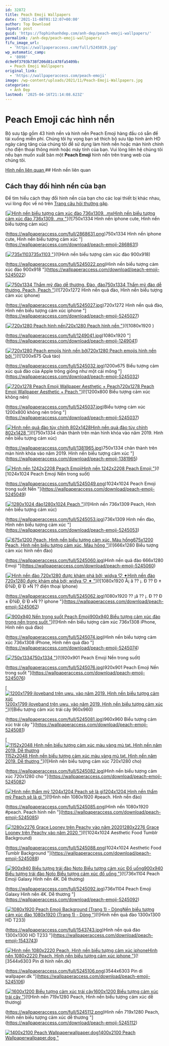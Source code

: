 ```yaml
---
id: 32872
title: Peach Emoji Wallpapers
date: '2021-11-08T01:12:07+00:00'
author: Top Download
layout: post
guid: 'https://Tophinhanhdep.com/anh-dep/peach-emoji-wallpapers/'
permalink: /anh-dep/peach-emoji-wallpapers/
fifu_image_url:
  - 'https://wallpaperaccess.com/full/5245019.jpg'
wp_automatic_camp:
  - '8098'
dc9e9f3793b738f206d81c478fa5409b:
  - Peach Emoji Wallpapers
original_link:
  - 'https://wallpaperaccess.com/peach-emoji'
image: /wp-content/uploads/2021/11/Peach-Emoji-Wallpapers.jpg
categories:
  - Ảnh Đẹp
lastmod: '2025-04-16T21:14:08.623Z'
---
```

# Peach Emoji các hình nền

Bộ sưu tập gồm 43 hình nền và hình nền Peach Emoji hàng đầu có sẵn để tải xuống miễn phí. Chúng tôi hy vọng bạn sẽ thích bộ sưu tập hình ảnh HD ngày càng tăng của chúng tôi để sử dụng làm hình nền hoặc màn hình chính cho điện thoại thông minh hoặc máy tính của bạn. Vui lòng liên hệ chúng tôi nếu bạn muốn xuất bản một **Peach Emoji** hình nền trên trang web của chúng tôi.

[Hình nền liên quan ](#related) ## Hình nền liên quan

## Cách thay đổi hình nền của bạn

Để tìm hiểu cách thay đổi hình nền của bạn cho các loại thiết bị khác nhau, vui lòng đọc về nó trên [Trang câu hỏi thường gặp](https://tophinhanhdep.com/faq/).

  
[[![Hình nền biểu tượng cảm xúc đào 736x1309.  .mx](https://wallpaperaccess.com/full/5245019.jpg)Hình nền biểu tượng cảm xúc đào 736x1309. .mx "](https://wallpaperaccess.com/download/peach-emoji-5245019)](![750x1334 Hình nền iphone cute, Hình nền biểu tượng cảm xúc)

(https://wallpaperaccess.com/full/2868631.png)750x1334 Hình nền iphone cute, Hình nền biểu tượng cảm xúc "](https://wallpaperaccess.com/download/peach-emoji-2868631)

[[![735x1103 ](https://wallpaperaccess.com/full/5245021.jpg)735x1103 "](https://wallpaperaccess.com/download/peach-emoji-5245021)](![Hình nền biểu tượng cảm xúc đào 900x918)

(https://wallpaperaccess.com/full/5245022.png)Hình nền biểu tượng cảm xúc đào 900x918 "](https://wallpaperaccess.com/download/peach-emoji-5245022)

[[![750x1334 Thẩm mỹ đào dễ thương.  Đào, đào](https://wallpaperaccess.com/full/4307161.jpg)750x1334 Thẩm mỹ đào dễ thương. Peach, Peach "](https://wallpaperaccess.com/download/peach-emoji-4307161)](![720x1272 Hình nền quả đào, Hình nền biểu tượng cảm xúc iphone)

(https://wallpaperaccess.com/full/5245027.jpg)720x1272 Hình nền quả đào, Hình nền biểu tượng cảm xúc iphone "](https://wallpaperaccess.com/download/peach-emoji-5245027)

[[![720x1280 Peach hình nền](https://wallpaperaccess.com/full/5245029.jpg)720x1280 Peach hình nền "](https://wallpaperaccess.com/download/peach-emoji-5245029)](![1080x1920 )

(https://wallpaperaccess.com/full/1249041.jpg)1080x1920 "](https://wallpaperaccess.com/download/peach-emoji-1249041)

[[![720x1280 Peach emojis hình nền bởi](https://wallpaperaccess.com/full/5076004.jpg)720x1280 Peach emojis hình nền bởi "](https://wallpaperaccess.com/download/peach-emoji-5076004)](![1200x675 Quả táo)

(https://wallpaperaccess.com/full/5245032.jpg)1200x675 Biểu tượng cảm xúc quả đào của Apple trông giống như một cái mông "](https://wallpaperaccess.com/download/peach-emoji-5245032)

[[![720x1278 Peach Emoji Wallpaper Aesthetic + Peach](https://wallpaperaccess.com/full/5245035.jpg)720x1278 Peach Emoji Wallpaper Aesthetic + Peach "](https://wallpaperaccess.com/download/peach-emoji-5245035)](![1200x800 Biểu tượng cảm xúc không nên)

(https://wallpaperaccess.com/full/5245037.jpg)Biểu tượng cảm xúc 1200x800 không nên trông "](https://wallpaperaccess.com/download/peach-emoji-5245037)

[[![Hình nền quả đào tùy chỉnh 802x1428](https://wallpaperaccess.com/full/5245039.png)Hình nền quả đào tùy chỉnh 802x1428 "](https://wallpaperaccess.com/download/peach-emoji-5245039)](![750x1334 chân thành trên màn hình khóa vào năm 2019. Hình nền biểu tượng cảm xúc)

(https://wallpaperaccess.com/full/1381965.jpg)750x1334 chân thành trên màn hình khóa vào năm 2019. Hình nền biểu tượng cảm xúc "](https://wallpaperaccess.com/download/peach-emoji-1381965)

[[![Hình nền 1242x2208 Peach Emoji](https://wallpaperaccess.com/full/5245042.jpg)Hình nền 1242x2208 Peach Emoji "](https://wallpaperaccess.com/download/peach-emoji-5245042)](![1024x1024 Peach Emoji Nền trong suốt)

(https://wallpaperaccess.com/full/5245049.png)1024x1024 Peach Emoji trong suốt Nền "](https://wallpaperaccess.com/download/peach-emoji-5245049)

[[![1280x1024 đào](https://wallpaperaccess.com/full/1436771.jpg)1280x1024 Peach "](https://wallpaperaccess.com/download/peach-emoji-1436771)](![Hình nền 736x1309 Peach, Hình nền biểu tượng cảm xúc)

(https://wallpaperaccess.com/full/5245053.jpg)736x1309 Hình nền đào, Hình nền biểu tượng cảm xúc "](https://wallpaperaccess.com/download/peach-emoji-5245053)

[[![675x1200 Peach, Hình nền biểu tượng cảm xúc, Màu hồng](https://wallpaperaccess.com/full/5245055.jpg)675x1200 Peach, Hình nền biểu tượng cảm xúc, Màu hồng "](https://wallpaperaccess.com/download/peach-emoji-5245055)](![666x1280 Biểu tượng cảm xúc hình nền đào)

(https://wallpaperaccess.com/full/5245060.jpg)Hình nền quả đào 666x1280 Emoji "](https://wallpaperaccess.com/download/peach-emoji-5245060)

[[![Hình nền đào 720x1280 được khám phá bởi;  widya ♡ ✦](https://wallpaperaccess.com/full/1543710.jpg)Hình nền đào 720x1280 được khám phá bởi; widya ♡ ✦ "](https://wallpaperaccess.com/download/peach-emoji-1543710)](![1080x1920 Â¡ â ?? ¡.  Ð ?? Ð ± Ð¾Ð¸ Ð´Ð »Ñ ??  điện thoại Iphone)

(https://wallpaperaccess.com/full/5245062.jpg)1080x1920 ?? ¡â ?? ¡. Ð ?? Ð ± Ð¾Ð¸ Ð´Ð »Ñ ?? iphone "](https://wallpaperaccess.com/download/peach-emoji-5245062)

[[![900x940 Nền trong suốt Peach Emoji](https://wallpaperaccess.com/full/5245064.png)900x940 Biểu tượng cảm xúc đào trong nền trong suốt "](https://wallpaperaccess.com/download/peach-emoji-5245064)](![Hình nền biểu tượng cảm xúc 736x1308 iPhone, Hình nền quả đào)

(https://wallpaperaccess.com/full/5245074.jpg)Hình nền biểu tượng cảm xúc 736x1308 iPhone, Hình nền quả đào "](https://wallpaperaccess.com/download/peach-emoji-5245074)

[[![750x1334 ](https://wallpaperaccess.com/full/1382026.png)750x1334 "](https://wallpaperaccess.com/download/peach-emoji-1382026)](![920x901 Peach Emoji Nền trong suốt)

(https://wallpaperaccess.com/full/5245076.jpg)920x901 Peach Emoji Nền trong suốt "](https://wallpaperaccess.com/download/peach-emoji-5245076)

[[![1200x1799 iloveband trên uwu.  vào năm 2019. Hình nền biểu tượng cảm xúc](https://wallpaperaccess.com/full/1381961.jpg)1200x1799 iloveband trên uwu. vào năm 2019. Hình nền biểu tượng cảm xúc "](https://wallpaperaccess.com/download/peach-emoji-1381961)](![Biểu tượng cảm xúc trái cây 960x960)

(https://wallpaperaccess.com/full/5245081.jpg)960x960 Biểu tượng cảm xúc trái cây "](https://wallpaperaccess.com/download/peach-emoji-5245081)

[[![1152x2048 Hình nền biểu tượng cảm xúc màu vàng mù tạt.  Hình nền năm 2019. Dễ thương](https://wallpaperaccess.com/full/1248941.jpg)1152x2048 Hình nền biểu tượng cảm xúc màu vàng mù tạt. Hình nền năm 2019. Dễ thương "](https://wallpaperaccess.com/download/peach-emoji-1248941)](![Hình nền biểu tượng cảm xúc 720x1280 cho)

(https://wallpaperaccess.com/full/5245082.jpg)Hình nền biểu tượng cảm xúc 720x1280 cho "](https://wallpaperaccess.com/download/peach-emoji-5245082)

[[![Hình nền thẩm mỹ 1204x1204 Peach sẽ là gì](https://wallpaperaccess.com/full/5245084.jpg)1204x1204 Hình nền thẩm mỹ Peach sẽ là gì "](https://wallpaperaccess.com/download/peach-emoji-5245084)](![Hình nền 1080x1920 #peach.  Hình nền đào)

(https://wallpaperaccess.com/full/5245085.png)Hình nền 1080x1920 #peach. Peach hình nền "](https://wallpaperaccess.com/download/peach-emoji-5245085)

[[![1280x2276 Grace Looney trên Peachy vào năm 2020](https://wallpaperaccess.com/full/5245086.jpg)1280x2276 Grace Looney trên Peachy vào năm 2020 "](https://wallpaperaccess.com/download/peach-emoji-5245086)](![1024x1024 Aesthetic Food Tumblr Background)

(https://wallpaperaccess.com/full/5245088.png)1024x1024 Aesthetic Food Tumblr Background "](https://wallpaperaccess.com/download/peach-emoji-5245088)

[[![900x940 Biểu tượng trái đào Noto Biểu tượng cảm xúc Đồ uống](https://wallpaperaccess.com/full/5245091.png)900x940 Biểu tượng trái đào Noto Biểu tượng cảm xúc đồ uống "](https://wallpaperaccess.com/download/peach-emoji-5245091)](![736x1104 Peach Emoji Galaxy Hình nền 4K.  Dễ thương)

(https://wallpaperaccess.com/full/5245092.jpg)736x1104 Peach Emoji Galaxy Hình nền 4K. Dễ thương "](https://wallpaperaccess.com/download/peach-emoji-5245092)

[[![1080x1920 Peach Emoji Background (Trang 1) - Dòng](https://wallpaperaccess.com/full/5245096.jpg)Nền biểu tượng cảm xúc đào 1080x1920 (Trang 1) - Dòng "](https://wallpaperaccess.com/download/peach-emoji-5245096)](![Hình nền quả đào 1300x1300 HD T233)

(https://wallpaperaccess.com/full/1543743.jpg)Hình nền quả đào 1300x1300 HD T233 "](https://wallpaperaccess.com/download/peach-emoji-1543743)

[[![Hình nền 1080x2220 Peach, Hình nền biểu tượng cảm xúc iphone](https://wallpaperaccess.com/full/5245104.jpg)Hình nền 1080x2220 Peach, Hình nền biểu tượng cảm xúc iphone "](https://wallpaperaccess.com/download/peach-emoji-5245104)](![3544x6303 Pin di hình nền.dk)

(https://wallpaperaccess.com/full/5245106.png)3544x6303 Pin di wallpaper.dk "](https://wallpaperaccess.com/download/peach-emoji-5245106)

[[![1600x1200 Biểu tượng cảm xúc trái cây](https://wallpaperaccess.com/full/5245109.png)1600x1200 Biểu tượng cảm xúc trái cây "](https://wallpaperaccess.com/download/peach-emoji-5245109)](![Hình nền 719x1280 Peach, Hình nền biểu tượng cảm xúc dễ thương)

(https://wallpaperaccess.com/full/5245112.png)Hình nền 719x1280 Peach, Hình nền biểu tượng cảm xúc dễ thương "](https://wallpaperaccess.com/download/peach-emoji-5245112)

[![1400x2100 Peach Wallpaperwallpaper.dog](https://wallpaperaccess.com/full/5245116.jpg)1400x2100 Peach Wallpaperwallpaper.dog "](https://wallpaperaccess.com/download/peach-emoji-5245116)
